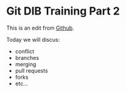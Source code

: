 # Git DIB Training Part 2

This is an edit from [Github](www.github.com).

Today we will discus: 

- conflict
- branches
- merging
- pull requests
- forks
- etc...
